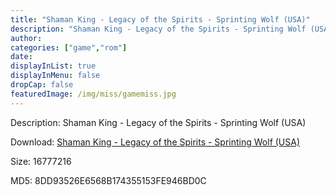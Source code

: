 ```yaml
---
title: "Shaman King - Legacy of the Spirits - Sprinting Wolf (USA)"
description: "Shaman King - Legacy of the Spirits - Sprinting Wolf (USA)"
author: 
categories: ["game","rom"]
date: 
displayInList: true
displayInMenu: false
dropCap: false
featuredImage: /img/miss/gamemiss.jpg
---
```


Description: Shaman King - Legacy of the Spirits - Sprinting Wolf (USA)

Download: <a style="text-decoration:underline;" href="https://mega.nz/#!iaRkEaaD!Erru1l9IVwtGzarU-iv3d1-0_zaZ8wOdHpK0C3QiC50" target = "_blank" rel = "nofollow" > Shaman King - Legacy of the Spirits - Sprinting Wolf (USA)</a>

Size: 16777216

MD5: 8DD93526E6568B174355153FE946BD0C

